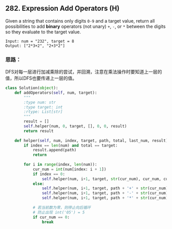 ## 282. Expression Add Operators (H)

Given a string that contains only digits `0-9` and a target value, return all possibilities to add **binary** operators (not unary) `+`, `-`, or `*` between the digits so they evaluate to the target value.

```
Input: num = "232", target = 8
Output: ["2*3+2", "2+3*2"]
```

### 思路：

DFS对每一层进行加减乘除的尝试，并回溯，注意在乘法操作时要知道上一层的值，所以DFS也要传递上一层的值。

```python
class Solution(object):
    def addOperators(self, num, target):
        """
        :type num: str
        :type target: int
        :rtype: List[str]
        """
        result = []
        self.helper(num, 0, target, [], 0, 0, result)
        return result
    
    def helper(self, num, index, target, path, total, last_num, result):
        if index == len(num) and total == target:
            result.append(path)
            return
       	
        for i in range(index, len(num)):
            cur_num = int(num[index: i + 1])
            if index == 0:
                self.helper(num, i+1, target, str(cur_num), cur_num, cur_num, result)
            else:
                self.helper(num, i+1, target, path + '+' + str(cur_num), total + cur_num, cur_num, result)
                self.helper(num, i+1, target, path + '-' + str(cur_num), total - cur_num, -cur_num, result)
                self.helper(num, i+1, target, path + '*' + str(cur_num), total - last_num + last_num * cur_num, last_num*cur_num, result)
            
            # 若当前数为零，则停止向后循环
            # 防止出现 int('05') = 5
            if cur_num == 0:
                break
```

